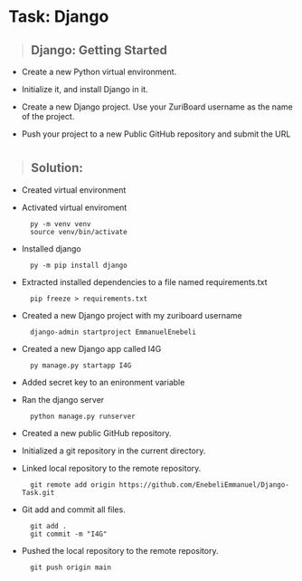 # Task: Django


> ## Django: Getting Started
 
   
- Create a new Python virtual environment.
- Initialize it, and install Django in it.
- Create a new Django project. Use your ZuriBoard username as the name of the project.
- Push your project to a new Public GitHub repository and submit the URL

  #      

>## Solution:


- Created virtual environment

- Activated virtual enviroment

        py -m venv venv
        source venv/bin/activate

- Installed django

        py -m pip install django

- Extracted installed dependencies to a file named requirements.txt

        pip freeze > requirements.txt

- Created a new Django project with my zuriboard username
    
        django-admin startproject EmmanuelEnebeli

- Created a new Django app called I4G

        py manage.py startapp I4G

- Added secret key to an enironment variable
- Ran the django server

        python manage.py runserver
- Created a new public GitHub repository.

- Initialized a git repository in the current directory.

- Linked local repository to the remote repository.

        git remote add origin https://github.com/EnebeliEmmanuel/Django-Task.git

- Git add and commit all files.

        git add .
        git commit -m "I4G"

- Pushed the local repository to the remote repository.

        git push origin main



